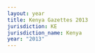```yaml
---
layout: year
title: Kenya Gazettes 2013
jurisdiction: KE
jurisdiction_name: Kenya
year: "2013"
---
```

